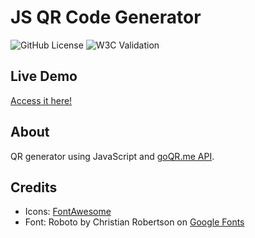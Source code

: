 # JS QR Code Generator

![GitHub License](https://img.shields.io/github/license/ednanf/JS-QR-Generator) ![W3C Validation](https://img.shields.io/w3c-validation/html?targetUrl=https%3A%2F%2Fednanf.github.io%2FJS-QR-Generator%2F)

## Live Demo

[Access it here!](https://ednanf.github.io/JS-QR-Generator/)

## About

QR generator using JavaScript and [goQR.me API](https://goqr.me/api/).

## Credits

- Icons: [FontAwesome](https://fontawesome.com/)
- Font: Roboto by Christian Robertson on [Google Fonts](https://fonts.google.com/specimen/Roboto)
